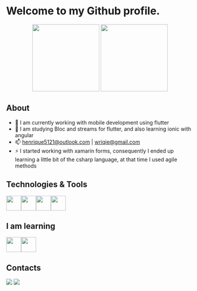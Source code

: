 # Welcome to my Github profile.
<div align="center">
  <a href="https://github.com/wRiqie"></a>
  <img height="180em" src="https://github-readme-stats.vercel.app/api?username=wRiqie&show_icons=true&theme=tokyonight&include_all_commits=true&count_private=true"/>
  <img height="180em" src="https://github-readme-stats.vercel.app/api/top-langs/?username=wRiqie&layout=compact&langs_count=7&theme=tokyonight"/>
</div>

## About
- 🔭 I am currently working with mobile development using flutter
- 🌱 I am studying Bloc and streams for flutter, and also learning ionic with angular
- 📫 henrique5121@outlook.com | wriqie@gmail.com
- ⚡ I started working with xamarin forms, consequently I ended up learning a little bit of the csharp language, at that time I used agile methods

## Technologies & Tools
<img src="https://cdn.jsdelivr.net/gh/devicons/devicon/icons/flutter/flutter-original.svg" width="40" height="40"/><img src="https://cdn.jsdelivr.net/gh/devicons/devicon/icons/csharp/csharp-original.svg" width="40" height="40"/><img src="https://cdn.jsdelivr.net/gh/devicons/devicon/icons/xamarin/xamarin-original.svg" width="40" height="40"/><img src="https://cdn.jsdelivr.net/gh/devicons/devicon/icons/sqlite/sqlite-original.svg" width="40" height="40"/>

## I am learning
<img src="https://cdn.jsdelivr.net/gh/devicons/devicon/icons/ionic/ionic-original.svg" width="40" height="40"/><img src="https://cdn.jsdelivr.net/gh/devicons/devicon/icons/typescript/typescript-original.svg" width="40" height="40"/>

## Contacts
<div>
<a href = "mailto:wriqie@gmail.com"><img src="https://img.shields.io/badge/Gmail-D14836?style=for-the-badge&logo=gmail&logoColor=white" target="_blank"></a>
<a href="https://www.linkedin.com/in/wriqie" target="_blank"><img src="https://img.shields.io/badge/-LinkedIn-%230077B5?style=for-the-badge&logo=linkedin&logoColor=white" target="_blank"></a>   
</div>
